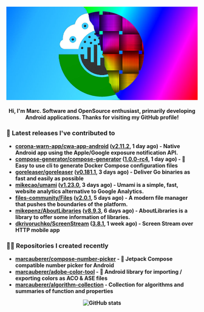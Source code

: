 <p align="center">
	<img src="https://raw.githubusercontent.com/marcauberer/marcauberer/master/images/frontpage-image.jpg">
	<br><br>
	<b>Hi, I'm Marc. Software and OpenSource enthusiast, primarily developing Android applications. Thanks for visiting my GitHub profile!
</p>

### 🚀 Latest releases I've contributed to


- [corona-warn-app/cwa-app-android](https://github.com/corona-warn-app/cwa-app-android) ([v2.11.2](https://github.com/corona-warn-app/cwa-app-android/releases/tag/v2.11.2), 1 day ago) - Native Android app using the Apple/Google exposure notification API.
- [compose-generator/compose-generator](https://github.com/compose-generator/compose-generator) ([1.0.0-rc4](https://github.com/compose-generator/compose-generator/releases/tag/1.0.0-rc4), 1 day ago) - 🐳 Easy to use cli to generate Docker Compose configuration files
- [goreleaser/goreleaser](https://github.com/goreleaser/goreleaser) ([v0.181.1](https://github.com/goreleaser/goreleaser/releases/tag/v0.181.1), 3 days ago) - Deliver Go binaries as fast and easily as possible
- [mikecao/umami](https://github.com/mikecao/umami) ([v1.23.0](https://github.com/mikecao/umami/releases/tag/v1.23.0), 3 days ago) - Umami is a simple, fast, website analytics alternative to Google Analytics.
- [files-community/Files](https://github.com/files-community/Files) ([v2.0.1](https://github.com/files-community/Files/releases/tag/v2.0.1), 5 days ago) - A modern file manager that pushes the boundaries of the platform.
- [mikepenz/AboutLibraries](https://github.com/mikepenz/AboutLibraries) ([v8.9.3](https://github.com/mikepenz/AboutLibraries/releases/tag/v8.9.3), 6 days ago) - AboutLibraries is a library to offer some information of libraries.
- [dkrivoruchko/ScreenStream](https://github.com/dkrivoruchko/ScreenStream) ([3.8.1](https://github.com/dkrivoruchko/ScreenStream/releases/tag/3.8.1), 1 week ago) - Screen Stream over HTTP mobile app

### 👨‍💻 Repositories I created recently
- [marcauberer/compose-number-picker](https://github.com/marcauberer/compose-number-picker) - 🔢 Jetpack Compose compatible number picker for Android
- [marcauberer/adobe-color-tool](https://github.com/marcauberer/adobe-color-tool) - 🎨 Android library for importing / exporting colors as ACO &amp; ASE files
- [marcauberer/algorithm-collection](https://github.com/marcauberer/algorithm-collection) - Collection for algorithms and summaries of function and properties

<p align="center">
	<img src="https://github-readme-stats.vercel.app/api?username=marcauberer&show_icons=true&theme=dark" alt="GitHub stats">
</p>
